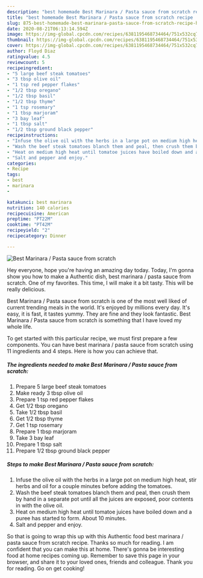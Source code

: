 ```yaml
---
description: "best homemade Best Marinara / Pasta sauce from scratch recipe | how to make healthy Best Marinara / Pasta sauce from scratch"
title: "best homemade Best Marinara / Pasta sauce from scratch recipe | how to make healthy Best Marinara / Pasta sauce from scratch"
slug: 875-best-homemade-best-marinara-pasta-sauce-from-scratch-recipe-how-to-make-healthy-best-marinara-pasta-sauce-from-scratch
date: 2020-08-21T06:13:14.594Z
image: https://img-global.cpcdn.com/recipes/6381195468734464/751x532cq70/best-marinara-pasta-sauce-from-scratch-recipe-main-photo.jpg
thumbnail: https://img-global.cpcdn.com/recipes/6381195468734464/751x532cq70/best-marinara-pasta-sauce-from-scratch-recipe-main-photo.jpg
cover: https://img-global.cpcdn.com/recipes/6381195468734464/751x532cq70/best-marinara-pasta-sauce-from-scratch-recipe-main-photo.jpg
author: Floyd Diaz
ratingvalue: 4.5
reviewcount: 5
recipeingredient:
- "5 large beef steak tomatoes"
- "3 tbsp olive oil"
- "1 tsp red pepper flakes"
- "1/2 tbsp oregano"
- "1/2 tbsp basil"
- "1/2 tbsp thyme"
- "1 tsp rosemary"
- "1 tbsp marjoram"
- "3 bay leaf"
- "1 tbsp salt"
- "1/2 tbsp ground black pepper"
recipeinstructions:
- "Infuse the olive oil with the herbs in a large pot on medium high heat, stir herbs and oil for a couple minutes before adding the tomatoes."
- "Wash the beef steak tomatoes blanch them and peal, then crush them by hand in a separate pot until all the juices are exposed, poor contents in with the olive oil."
- "Heat on medium high heat until tomatoe juices have boiled down and a puree has started to form. About 10 minutes."
- "Salt and pepper and enjoy."
categories:
- Recipe
tags:
- best
- marinara
- 

katakunci: best marinara  
nutrition: 140 calories
recipecuisine: American
preptime: "PT22M"
cooktime: "PT42M"
recipeyield: "2"
recipecategory: Dinner

---
```



![Best Marinara / Pasta sauce from scratch](https://img-global.cpcdn.com/recipes/6381195468734464/751x532cq70/best-marinara-pasta-sauce-from-scratch-recipe-main-photo.jpg)

Hey everyone, hope you're having an amazing day today. Today, I'm gonna show you how to make a Authentic dish, best marinara / pasta sauce from scratch. One of my favorites. This time, I will make it a bit tasty. This will be really delicious.



Best Marinara / Pasta sauce from scratch is one of the most well liked of current trending meals in the world. It's enjoyed by millions every day. It's easy, it is fast, it tastes yummy. They are fine and they look fantastic. Best Marinara / Pasta sauce from scratch is something that I have loved my whole life.


To get started with this particular recipe, we must first prepare a few components. You can have best marinara / pasta sauce from scratch using 11 ingredients and 4 steps. Here is how you can achieve that.

<!--inarticleads1-->

##### The ingredients needed to make Best Marinara / Pasta sauce from scratch:

1. Prepare 5 large beef steak tomatoes
1. Make ready 3 tbsp olive oil
1. Prepare 1 tsp red pepper flakes
1. Get 1/2 tbsp oregano
1. Take 1/2 tbsp basil
1. Get 1/2 tbsp thyme
1. Get 1 tsp rosemary
1. Prepare 1 tbsp marjoram
1. Take 3 bay leaf
1. Prepare 1 tbsp salt
1. Prepare 1/2 tbsp ground black pepper




<!--inarticleads2-->

##### Steps to make Best Marinara / Pasta sauce from scratch:

1. Infuse the olive oil with the herbs in a large pot on medium high heat, stir herbs and oil for a couple minutes before adding the tomatoes.
1. Wash the beef steak tomatoes blanch them and peal, then crush them by hand in a separate pot until all the juices are exposed, poor contents in with the olive oil.
1. Heat on medium high heat until tomatoe juices have boiled down and a puree has started to form. About 10 minutes.
1. Salt and pepper and enjoy.




So that is going to wrap this up with this Authentic food best marinara / pasta sauce from scratch recipe. Thanks so much for reading. I am confident that you can make this at home. There's gonna be interesting food at home recipes coming up. Remember to save this page in your browser, and share it to your loved ones, friends and colleague. Thank you for reading. Go on get cooking!
